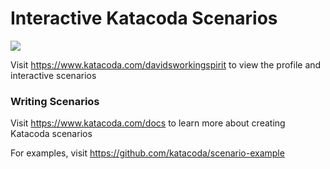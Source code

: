 # Interactive Katacoda Scenarios

[![](http://shields.katacoda.com/katacoda/davidsworkingspirit/count.svg)](https://www.katacoda.com/davidsworkingspirit "Get your profile on Katacoda.com")

Visit https://www.katacoda.com/davidsworkingspirit to view the profile and interactive scenarios

### Writing Scenarios
Visit https://www.katacoda.com/docs to learn more about creating Katacoda scenarios

For examples, visit https://github.com/katacoda/scenario-example
